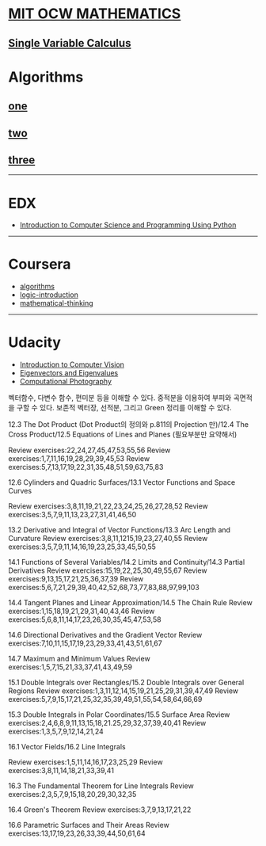 
# [MIT OCW MATHEMATICS](https://ocw.mit.edu/courses/mathematics)
## [Single Variable Calculus](https://ocw.mit.edu/courses/mathematics/18-01sc-single-variable-calculus-fall-2010/)

# Algorithms

## [one](https://ocw.mit.edu/courses/electrical-engineering-and-computer-science/6-006-introduction-to-algorithms-fall-2011/)
## [two](https://ocw.mit.edu/courses/electrical-engineering-and-computer-science/6-046j-design-and-analysis-of-algorithms-spring-2015/)
## [three](https://ocw.mit.edu/courses/electrical-engineering-and-computer-science/6-854j-advanced-algorithms-fall-2008/)

---

# EDX
  - [Introduction to Computer Science and Programming Using Python](https://www.edx.org/course/introduction-computer-science-mitx-6-00-1x-11)

---

# Coursera
  - [algorithms](https://www.coursera.org/specializations/algorithms)
  - [logic-introduction](https://www.coursera.org/learn/logic-introduction)
  - [mathematical-thinking](https://www.coursera.org/learn/mathematical-thinking)

---

# Udacity
  - [Introduction to Computer Vision](https://classroom.udacity.com/courses/ud810)
  - [Eigenvectors and Eigenvalues](https://classroom.udacity.com/courses/ud104)
  - [Computational Photography](https://classroom.udacity.com/courses/ud955)


벡터함수, 다변수 함수, 편미분 등을 이해할 수 있다.
중적분을 이용하여 부피와 곡면적을 구할 수 있다.
보존적 벡터장, 선적분, 그리고 Green 정리를 이해할 수 있다.


12.3 The Dot Product (Dot Product의 정의와 p.811의 Projection 만)/12.4 The Cross Product/12.5 Equations of Lines and Planes (필요부분만 요약해서)

Review exercises:22,24,27,45,47,53,55,56
Review exercises:1,7,11,16,19,28,29,39,45,53
Review exercises:5,7,13,17,19,22,31,35,48,51,59,63,75,83

12.6 Cylinders and Quadric Surfaces/13.1 Vector Functions and Space Curves

Review exercises:3,8,11,19,21,22,23,24,25,26,27,28,52
Review exercises:3,5,7,9,11,13,23,27,31,41,46,50

13.2 Derivative and Integral of Vector Functions/13.3 Arc Length and Curvature
Review exercises:3,8,11,1215,19,23,27,40,55
Review exercises:3,5,7,9,11,14,16,19,23,25,33,45,50,55

14.1 Functions of Several Variables/14.2 Limits and Continuity/14.3 Partial Derivatives
Review exercises:15,19,22,25,30,49,55,67
Review exercises:9,13,15,17,21,25,36,37,39
Review exercises:5,6,7,21,29,39,40,42,52,68,73,77,83,88,97,99,103

14.4 Tangent Planes and Linear Approximation/14.5 The Chain Rule
Review exercises:1,15,18,19,21,29,31,40,43,46
Review exercises:5,6,8,11,14,17,23,26,30,35,45,47,53,58

14.6 Directional Derivatives and the Gradient Vector
Review exercises:7,10,11,15,17,19,23,29,33,41,43,51,61,67

14.7 Maximum and Minimum Values
Review exercises:1,5,7,15,21,33,37,41,43,49,59

15.1 Double Integrals over Rectangles/15.2 Double Integrals over General Regions
Review exercises:1,3,11,12,14,15,19,21,25,29,31,39,47,49
Review exercises:5,7,9,15,17,21,25,32,35,39,49,51,55,54,58,64,66,69

15.3 Double Integrals in Polar Coordinates/15.5 Surface Area
Review exercises:2,4,6,8,9,11,13,15,18,21.25,29,32,37,39,40,41
Review exercises:1,3,5,7,9,12,14,21,24

16.1 Vector Fields/16.2 Line Integrals

Review exercises:1,5,11,14,16,17,23,25,29
Review exercises:3,8,11,14,18,21,33,39,41

16.3 The Fundamental Theorem for Line Integrals
Review exercises:2,3,5,7,9,15,18,20,29,30,32,35

16.4 Green's Theorem
Review exercises:3,7,9,13,17,21,22

16.6 Parametric Surfaces and Their Areas
Review exercises:13,17,19,23,26,33,39,44,50,61,64
